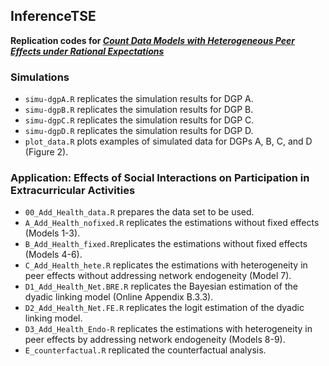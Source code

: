 ## InferenceTSE
**Replication codes for *[Count Data Models with Heterogeneous Peer Effects under Rational Expectations](https://dx.doi.org/10.2139/ssrn.3721250)***

### Simulations
- `simu-dgpA.R` replicates the simulation results for DGP A.
- `simu-dgpB.R` replicates the simulation results for DGP B.
- `simu-dgpC.R` replicates the simulation results for DGP C.
- `simu-dgpD.R` replicates the simulation results for DGP D.
- `plot_data.R` plots examples of simulated data for DGPs A, B, C, and D (Figure 2).

### Application: Effects of Social Interactions on Participation in Extracurricular Activities
- `00_Add_Health_data.R` prepares the data set to be used.
- `A_Add_Health_nofixed.R` replicates the estimations without fixed effects (Models 1-3).
- `B_Add_Health_fixed.R`replicates the estimations without fixed effects (Models 4-6).
- `C_Add_Health_hete.R` replicates the estimations with heterogeneity in peer effects without addressing network endogeneity (Model 7).
- `D1_Add_Health_Net.BRE.R` replicates the Bayesian estimation of the dyadic linking model (Online Appendix B.3.3).
- `D2_Add_Health_Net.FE.R` replicates the logit estimation of the dyadic linking model.
- `D3_Add_Health_Endo-R` replicates the estimations with heterogeneity in peer effects by addressing network endogeneity (Models 8-9).
- `E_counterfactual.R` replicated the counterfactual analysis.
